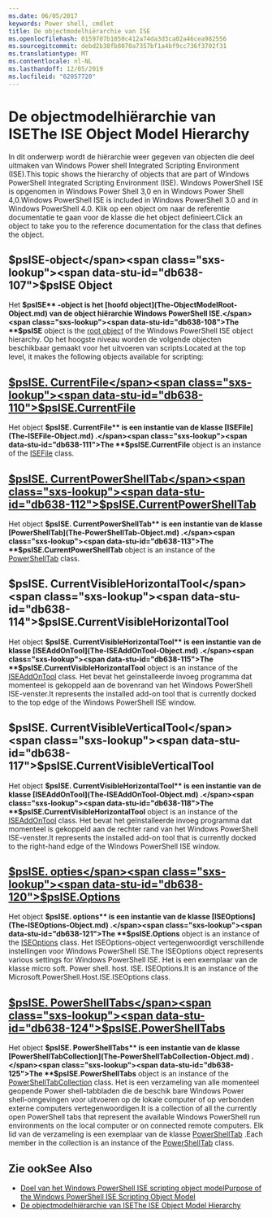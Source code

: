 ```yaml
---
ms.date: 06/05/2017
keywords: Power shell, cmdlet
title: De objectmodelhiërarchie van ISE
ms.openlocfilehash: 0159707b1050c412a74da3d3ca02a46cea982556
ms.sourcegitcommit: debd2b38fb8070a7357bf1a4bf9cc736f3702f31
ms.translationtype: MT
ms.contentlocale: nl-NL
ms.lasthandoff: 12/05/2019
ms.locfileid: "62057720"
---
```

# <a name="the-ise-object-model-hierarchy"></a><span data-ttu-id="db638-103">De objectmodelhiërarchie van ISE</span><span class="sxs-lookup"><span data-stu-id="db638-103">The ISE Object Model Hierarchy</span></span>

<span data-ttu-id="db638-104">In dit onderwerp wordt de hiërarchie weer gegeven van objecten die deel uitmaken van Windows Power shell Integrated Scripting Environment (ISE).</span><span class="sxs-lookup"><span data-stu-id="db638-104">This topic shows the hierarchy of objects that are part of Windows PowerShell Integrated Scripting Environment (ISE).</span></span>
<span data-ttu-id="db638-105">Windows PowerShell ISE is opgenomen in Windows Power Shell 3,0 en in Windows Power Shell 4,0.</span><span class="sxs-lookup"><span data-stu-id="db638-105">Windows PowerShell ISE is included in Windows PowerShell 3.0 and in Windows PowerShell 4.0.</span></span>
<span data-ttu-id="db638-106">Klik op een object om naar de referentie documentatie te gaan voor de klasse die het object definieert.</span><span class="sxs-lookup"><span data-stu-id="db638-106">Click an object to take you to the reference documentation for the class that defines the object.</span></span>

## <a name="psise-object"></a><span data-ttu-id="db638-107">$psISE-object</span><span class="sxs-lookup"><span data-stu-id="db638-107">$psISE Object</span></span>

<span data-ttu-id="db638-108">Het **$psISE** -object is het [hoofd object](The-ObjectModelRoot-Object.md) van de object hiërarchie Windows PowerShell ISE.</span><span class="sxs-lookup"><span data-stu-id="db638-108">The **$psISE** object is the [root object](The-ObjectModelRoot-Object.md) of the Windows PowerShell ISE object hierarchy.</span></span>
<span data-ttu-id="db638-109">Op het hoogste niveau worden de volgende objecten beschikbaar gemaakt voor het uitvoeren van scripts:</span><span class="sxs-lookup"><span data-stu-id="db638-109">Located at the top level, it makes the following objects available for scripting:</span></span>

## <a name="psisecurrentfilethe-isefile-objectmd"></a>[<span data-ttu-id="db638-110">$psISE. CurrentFile</span><span class="sxs-lookup"><span data-stu-id="db638-110">$psISE.CurrentFile</span></span>](The-ISEFile-Object.md)

<span data-ttu-id="db638-111">Het object **$psISE. CurrentFile** is een instantie van de klasse [ISEFile](The-ISEFile-Object.md) .</span><span class="sxs-lookup"><span data-stu-id="db638-111">The **$psISE.CurrentFile** object is an instance of the [ISEFile](The-ISEFile-Object.md) class.</span></span>

## <a name="psisecurrentpowershelltabthe-powershelltab-objectmd"></a>[<span data-ttu-id="db638-112">$psISE. CurrentPowerShellTab</span><span class="sxs-lookup"><span data-stu-id="db638-112">$psISE.CurrentPowerShellTab</span></span>](The-PowerShellTab-Object.md)

<span data-ttu-id="db638-113">Het object **$psISE. CurrentPowerShellTab** is een instantie van de klasse [PowerShellTab](The-PowerShellTab-Object.md) .</span><span class="sxs-lookup"><span data-stu-id="db638-113">The **$psISE.CurrentPowerShellTab** object is an instance of the [PowerShellTab](The-PowerShellTab-Object.md) class.</span></span>

## <a name="psisecurrentvisiblehorizontaltool"></a><span data-ttu-id="db638-114">$psISE. CurrentVisibleHorizontalTool</span><span class="sxs-lookup"><span data-stu-id="db638-114">$psISE.CurrentVisibleHorizontalTool</span></span>

<span data-ttu-id="db638-115">Het object **$psISE. CurrentVisibleHorizontalTool** is een instantie van de klasse [ISEAddOnTool](The-ISEAddOnTool-Object.md) .</span><span class="sxs-lookup"><span data-stu-id="db638-115">The **$psISE.CurrentVisibleHorizontalTool** object is an instance of the [ISEAddOnTool](The-ISEAddOnTool-Object.md) class.</span></span>
<span data-ttu-id="db638-116">Het bevat het geïnstalleerde invoeg programma dat momenteel is gekoppeld aan de bovenrand van het Windows PowerShell ISE-venster.</span><span class="sxs-lookup"><span data-stu-id="db638-116">It represents the installed add-on tool that is currently docked to the top edge of the Windows PowerShell ISE window.</span></span>

## <a name="psisecurrentvisibleverticaltool"></a><span data-ttu-id="db638-117">$psISE. CurrentVisibleVerticalTool</span><span class="sxs-lookup"><span data-stu-id="db638-117">$psISE.CurrentVisibleVerticalTool</span></span>

<span data-ttu-id="db638-118">Het object **$psISE. CurrentVisibleHorizontalTool** is een instantie van de klasse [ISEAddOnTool](The-ISEAddOnTool-Object.md) .</span><span class="sxs-lookup"><span data-stu-id="db638-118">The **$psISE.CurrentVisibleHorizontalTool** object is an instance of the [ISEAddOnTool](The-ISEAddOnTool-Object.md) class.</span></span>
<span data-ttu-id="db638-119">Het bevat het geïnstalleerde invoeg programma dat momenteel is gekoppeld aan de rechter rand van het Windows PowerShell ISE-venster.</span><span class="sxs-lookup"><span data-stu-id="db638-119">It represents the installed add-on tool that is currently docked to the right-hand edge of the Windows PowerShell ISE window.</span></span>

## <a name="psiseoptionsthe-iseoptions-objectmd"></a>[<span data-ttu-id="db638-120">$psISE. opties</span><span class="sxs-lookup"><span data-stu-id="db638-120">$psISE.Options</span></span>](The-ISEOptions-Object.md)

<span data-ttu-id="db638-121">Het object **$psISE. options** is een instantie van de klasse [ISEOptions](The-ISEOptions-Object.md) .</span><span class="sxs-lookup"><span data-stu-id="db638-121">The **$psISE.Options** object is an instance of the [ISEOptions](The-ISEOptions-Object.md) class.</span></span>
<span data-ttu-id="db638-122">Het ISEOptions-object vertegenwoordigt verschillende instellingen voor Windows PowerShell ISE.</span><span class="sxs-lookup"><span data-stu-id="db638-122">The ISEOptions object represents various settings for Windows PowerShell ISE.</span></span>
<span data-ttu-id="db638-123">Het is een exemplaar van de klasse micro soft. Power shell. host. ISE. ISEOptions.</span><span class="sxs-lookup"><span data-stu-id="db638-123">It is an instance of the Microsoft.PowerShell.Host.ISE.ISEOptions class.</span></span>

## <a name="psisepowershelltabsthe-powershelltabcollection-objectmd"></a>[<span data-ttu-id="db638-124">$psISE. PowerShellTabs</span><span class="sxs-lookup"><span data-stu-id="db638-124">$psISE.PowerShellTabs</span></span>](The-PowerShellTabCollection-Object.md)

<span data-ttu-id="db638-125">Het object **$psISE. PowerShellTabs** is een instantie van de klasse [PowerShellTabCollection](The-PowerShellTabCollection-Object.md) .</span><span class="sxs-lookup"><span data-stu-id="db638-125">The **$psISE.PowerShellTabs** object is an instance of the [PowerShellTabCollection](The-PowerShellTabCollection-Object.md) class.</span></span>
<span data-ttu-id="db638-126">Het is een verzameling van alle momenteel geopende Power shell-tabbladen die de beschik bare Windows Power shell-omgevingen voor uitvoeren op de lokale computer of op verbonden externe computers vertegenwoordigen.</span><span class="sxs-lookup"><span data-stu-id="db638-126">It is a collection of all the currently open PowerShell tabs that represent the available Windows PowerShell run environments on the local computer or on connected remote computers.</span></span>
<span data-ttu-id="db638-127">Elk lid van de verzameling is een exemplaar van de klasse [PowerShellTab](The-PowerShellTab-Object.md) .</span><span class="sxs-lookup"><span data-stu-id="db638-127">Each member in the collection is an instance of the [PowerShellTab](The-PowerShellTab-Object.md) class.</span></span>

## <a name="see-also"></a><span data-ttu-id="db638-128">Zie ook</span><span class="sxs-lookup"><span data-stu-id="db638-128">See Also</span></span>

- [<span data-ttu-id="db638-129">Doel van het Windows PowerShell ISE scripting object model</span><span class="sxs-lookup"><span data-stu-id="db638-129">Purpose of the Windows PowerShell ISE Scripting Object Model</span></span>](Purpose-of-the-Windows-PowerShell-ISE-Scripting-Object-Model.md)
- [<span data-ttu-id="db638-130">De objectmodelhiërarchie van ISE</span><span class="sxs-lookup"><span data-stu-id="db638-130">The ISE Object Model Hierarchy</span></span>](The-ISE-Object-Model-Hierarchy.md)